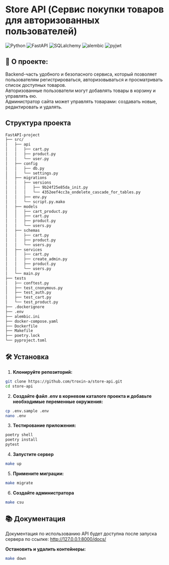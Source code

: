 # Store API (Сервис покупки товаров для авторизованных пользователей)

![Python](https://img.shields.io/badge/Python-3.10-blue)
![FastAPI](https://img.shields.io/badge/FastAPI-0.115-lightgreen)
![SQLalchemy](https://img.shields.io/badge/SQLalchemy-2.0-red)
![alembic](https://img.shields.io/badge/Alembic-1.13-red)
![pyjwt](https://img.shields.io/badge/Pyjwt-2.9-yellow)

## 🛒 О проекте:
Backend-часть удобного и безопасного сервиса, который позволяет пользователям регистрироваться, авторизовываться и просматривать список доступных товаров.<br>
Авторизованные пользователи могут добавлять товары в корзину и управлять ею.<br>
Администратор сайта может управлять товарами: создавать новые, редактировать и удалять.


## Структура проекта
```bash
FastAPI-project
├── src/
│   ├── api
│   │   ├── cart.py
│   │   ├── product.py
│   │   └── user.py
│   ├── config
│   │   ├── db.py
│   │   └── settings.py
│   ├── migrations
│   │   ├── versions
│   │   │   ├── 9b24f25e85da_init.py
│   │   │   └── 4352eef4cc3a_ondelete_cascade_for_tables.py
│   │   ├── env.py
│   │   └── script.py.mako
│   ├── models
│   │   ├── cart_product.py
│   │   ├── cart.py
│   │   ├── product.py
│   │   └── users.py
│   ├── schemas
│   │   ├── cart.py
│   │   ├── product.py
│   │   └── users.py
│   ├── services
│   │   ├── cart.py
│   │   ├── create_admin.py
│   │   ├── product.py
│   │   └── users.py
│   └── main.py
├── tests
│   ├── conftest.py
│   ├── test_cnonymous.py
│   ├── test_auth.py
│   ├── test_cart.py
│   └── test_product.py
├── .dockerignore
├── .env
├── alembic.ini
├── docker-compose.yaml
├── Dockerfile
├── Makefile
├── poetry.lock
└── pyproject.toml
```


## 🛠️ Установка

1. **Клонируйте репозиторий:**

```bash
git clone https://github.com/troxin-a/store-api.git
cd store-api
```

2. **Создайте файл .env в корневом каталоге проекта и добавьте необходимые переменные окружения:**

```bash
cp .env.sample .env
nano .env
```

3. **Тестирование приложения:**
```bash
poetry shell
poetry install
pytest
```

4. **Запустите сервер**

```bash
make up
```

5. **Примените миграции:**

```bash
make migrate
```

6. **Создайте администратора**

```bash
make csu
```

## 📚️ Документация
Документация по использованию API будет доступна после запуска сервера по ссылке: http://127.0.0.1:8000/docs/

**Остановить и удалить контейнеры:**

```bash
make down
```


